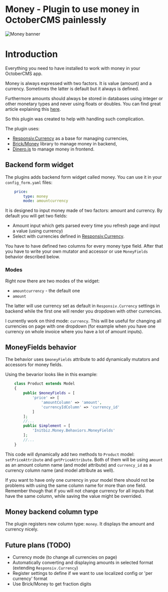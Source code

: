 # Money - Plugin to use money in OctoberCMS painlessly 
![Money banner](https://raw.githubusercontent.com/initbizlab/initbizlab.github.io/master/money/assets/images/money-banner.png)

# Introduction
Everything you need to have installed to work with money in your OctoberCMS app.

Money is always expressed with two factors. It is value (amount) and a currency. Sometimes the latter is default but it always is defined.

Furthermore amounts should always be stored in databases using integer or other monetary types and never using floats or doubles. You can find great article explaining this [here](https://spin.atomicobject.com/2014/08/14/currency-rounding-errors/).

So this plugin was created to help with handling such complication.

The plugin uses:
* [Responsiv.Currency](https://octobercms.com/plugin/responsiv-currency) as a base for managing currencies,
* [Brick/Money](https://github.com/brick/money) library to manage money in backend,
* [Dinero.js](https://sarahdayan.github.io/dinero.js/) to manage money in frontend.

[//]: # (Documentation)

## Backend form widget

The plugins adds backend form widget called money. You can use it in your `config_form.yaml` files:
```yaml
    price:
        type: money
        mode: amountcurrency
```

It is designed to input money made of two factors: amount and currency. By default you will get two fields:

* Amount input which gets parsed every time you refresh page and input a value (using currency)
* Select with currencies defined in [Responsiv.Currency](https://octobercms.com/plugin/responsiv-currency).

You have to have defined two columns for every money type field. After that you have to write your own mutator and accessor or use `MoneyFields` behavior described below.

### Modes
Right now there are two modes of the widget:
* `amountcurrency` - the default one
* `amount`

The latter will use currency set as default in `Responsiv.Currency` settings in backend while the first one will render you dropdown with other currencies.

I currently work on third mode: `currency`. This will be useful for changing all currencies on page with one dropdown (for example when you have one currency on whole invoice where you have a lot of amount inputs).

## MoneyFields behavior
The behavior uses `$moneyFields` attribute to add dynamically mutators and accessors for money fields.

Using the bevarior looks like in this example:

```php
    class Product extends Model
    {
        public $moneyFields = [
            'price' => [
                'amountColumn' => 'amount',
                'currencyIdColumn' => 'currency_id'
            ]
        ];
        //...
        public $implement = [
            'Initbiz.Money.Behaviors.MoneyFields'
        ];
        //...
    }
```

This code will dynamically add two methods to `Product` model: `setPriceAttribute` and `getPriceAttribute`. Both of them will be using `amount` as an amount column name (and model attribute) and `currency_id` as a currency column name (and model attribute as well).

If you want to have only one currency in your model there should not be problems with using the same column name for more than one field. Remember though that if you will not change currency for all inputs that have the same column, while saving the value might be overrided.

## Money backend column type
The plugin registers new column type: `money`. It displays the amount and currency nicely.

## Future plans (TODO)
* Currency mode (to change all currencies on page)
* Automatically converting and displaying amounts in selected format (extending `Responsiv.Currency`)
* Register settings to define if we want to use localized config or 'per currency' format
* Use Brick/Money to get fraction digits
